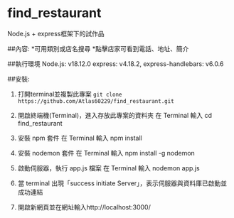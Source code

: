 # find_restaurant
Node.js + express框架下的試作品

##內容:
*可用類別或店名搜尋
*點擊店家可看到電話、地址、簡介

##執行環境
Node.js: v18.12.0
express: v4.18.2,
express-handlebars: v6.0.6

##安裝:
1. 打開terminal並複製此專案
`git clone https://github.com/Atlas60229/find_restaurant.git`

2. 開啟終端機(Terminal)，進入存放此專案的資料夾
在 Terminal 輸入 cd find_restaurant

3. 安裝 npm 套件
在 Terminal 輸入 npm install

4. 安裝 nodemon 套件
在 Terminal 輸入 npm install -g nodemon

5. 啟動伺服器，執行 app.js 檔案
在 Terminal 輸入 nodemon app.js

6. 當 terminal 出現「success initiate Server」，表示伺服器與資料庫已啟動並成功連結

7. 開啟新網頁並在網址輸入http://localhost:3000/
